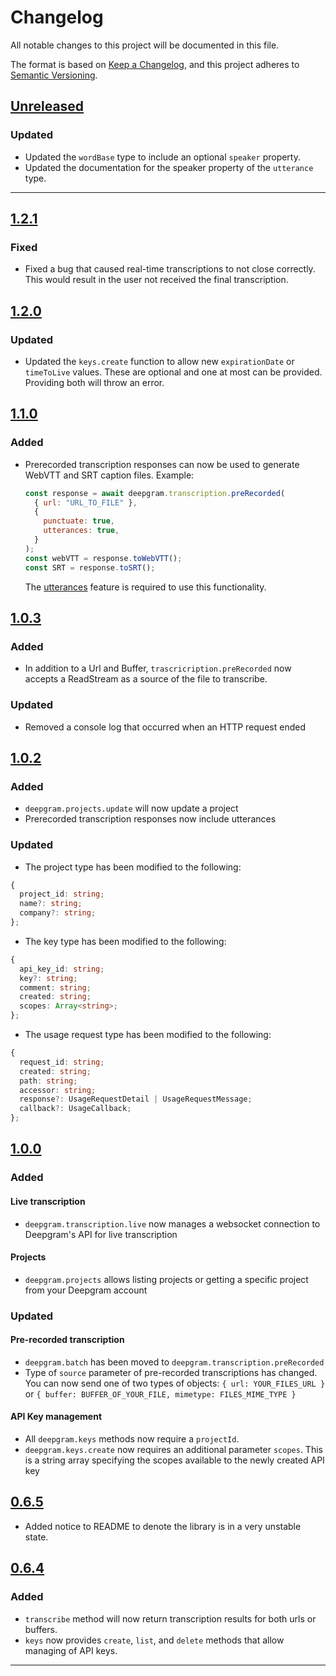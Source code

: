 # Changelog

All notable changes to this project will be documented in this file.

The format is based on [Keep a Changelog](https://keepachangelog.com/en/1.0.0/),
and this project adheres to [Semantic Versioning](https://semver.org/spec/v2.0.0.html).

## [Unreleased]

### Updated

- Updated the `wordBase` type to include an optional `speaker` property.
- Updated the documentation for the speaker property of the `utterance` type. 

---

## [1.2.1]

### Fixed

- Fixed a bug that caused real-time transcriptions to not close correctly. This
would result in the user not received the final transcription.

## [1.2.0]

### Updated

- Updated the `keys.create` function to allow new `expirationDate` or `timeToLive`
values. These are optional and one at most can be provided. Providing both will
throw an error.

## [1.1.0]

### Added

- Prerecorded transcription responses can now be used to generate WebVTT and
  SRT caption files. Example:

  ```js
  const response = await deepgram.transcription.preRecorded(
    { url: "URL_TO_FILE" },
    {
      punctuate: true,
      utterances: true,
    }
  );
  const webVTT = response.toWebVTT();
  const SRT = response.toSRT();
  ```

  The [utterances](https://developers.deepgram.com/documentation/features/utterances/)
  feature is required to use this functionality.

## [1.0.3]

### Added

- In addition to a Url and Buffer, `trascricription.preRecorded` now accepts a
  ReadStream as a source of the file to transcribe.

### Updated

- Removed a console log that occurred when an HTTP request ended

## [1.0.2]

### Added

- `deepgram.projects.update` will now update a project
- Prerecorded transcription responses now include utterances

### Updated

- The project type has been modified to the following:

```ts
{
  project_id: string;
  name?: string;
  company?: string;
};
```

- The key type has been modified to the following:

```ts
{
  api_key_id: string;
  key?: string;
  comment: string;
  created: string;
  scopes: Array<string>;
};
```

- The usage request type has been modified to the following:

```ts
{
  request_id: string;
  created: string;
  path: string;
  accessor: string;
  response?: UsageRequestDetail | UsageRequestMessage;
  callback?: UsageCallback;
};
```

## [1.0.0]

### Added

#### Live transcription

- `deepgram.transcription.live` now manages a websocket connection to Deepgram's API
  for live transcription

#### Projects

- `deepgram.projects` allows listing projects or getting a specific project from
  your Deepgram account

### Updated

#### Pre-recorded transcription

- `deepgram.batch` has been moved to `deepgram.transcription.preRecorded`
- Type of `source` parameter of pre-recorded transcriptions has changed. You can now
  send one of two types of objects: `{ url: YOUR_FILES_URL }` or
  `{ buffer: BUFFER_OF_YOUR_FILE, mimetype: FILES_MIME_TYPE }`

#### API Key management

- All `deepgram.keys` methods now require a `projectId`.
- `deepgram.keys.create` now requires an additional parameter `scopes`. This is a
  string array specifying the scopes available to the newly created API key

## [0.6.5]

- Added notice to README to denote the library is in a very unstable state.

## [0.6.4]

### Added

- `transcribe` method will now return transcription results for both urls or buffers.
- `keys` now provides `create`, `list`, and `delete` methods that allow managing of
  API keys.

---

[unreleased]: https://github.com/deepgram/node-sdk/compare/1.2.1...HEAD
[1.2.1]: https://github.com/deepgram/node-sdk/compare/1.2.0...1.2.1
[1.2.0]: https://github.com/deepgram/node-sdk/compare/1.1.0...1.2.0
[1.1.0]: https://github.com/deepgram/node-sdk/compare/1.0.3...1.1.0
[1.0.3]: https://github.com/deepgram/node-sdk/compare/1.0.2...1.0.3
[1.0.2]: https://github.com/deepgram/node-sdk/compare/1.0.0...1.0.2
[1.0.0]: https://github.com/deepgram/node-sdk/compare/0.6.5...1.0.0
[0.6.5]: https://github.com/deepgram/node-sdk/compare/0.6.4...0.6.5
[0.6.4]: https://github.com/deepgram/node-sdk/compare/edc07b4...0.6.4
